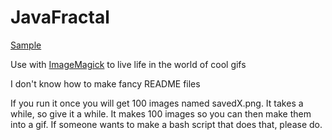 # JavaFractal
<a href = "http://gfycat.com/UnpleasantAffectionateAvocet"> Sample</a>

Use with <a href="http://www.imagemagick.org/script/index.php">ImageMagick</a> to live life in the world of cool gifs 

I don't know how to make fancy README files

If you run it once you will get 100 images named savedX.png. It takes a while, so give it a while. It makes 100 images so you can then make them into a gif. If someone wants to make a bash script that does that, please do.
